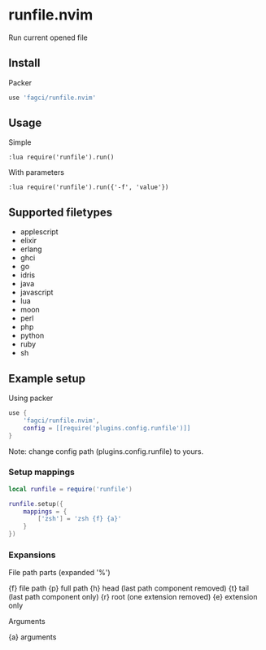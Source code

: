# runfile.nvim

Run current opened file

## Install

Packer

```lua
use 'fagci/runfile.nvim'
```

## Usage

Simple

```
:lua require('runfile').run()
```

With parameters

```
:lua require('runfile').run({'-f', 'value'})
```

## Supported filetypes

- applescript
- elixir
- erlang
- ghci
- go
- idris
- java
- javascript
- lua
- moon
- perl
- php
- python
- ruby
- sh

## Example setup

Using packer

```lua
use {
    'fagci/runfile.nvim', 
    config = [[require('plugins.config.runfile')]]
}
```

Note: change config path (plugins.config.runfile) to yours.

### Setup mappings

```lua
local runfile = require('runfile')

runfile.setup({
    mappings = {
        ['zsh'] = 'zsh {f} {a}'
    }
})
```

### Expansions

File path parts (expanded '%')

{f} file path
{p}	full path
{h}	head (last path component removed)
{t}	tail (last path component only)
{r}	root (one extension removed)
{e}	extension only

Arguments

{a} arguments
